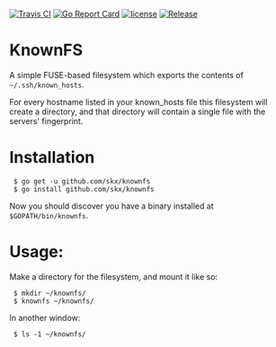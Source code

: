 [![Travis CI](https://img.shields.io/travis/skx/knownfs/master.svg?style=flat-square)](https://travis-ci.org/skx/knownfs)
[![Go Report Card](https://goreportcard.com/badge/github.com/skx/knownfs)](https://goreportcard.com/report/github.com/skx/knownfs)
[![license](https://img.shields.io/github/license/skx/knownfs.svg)](https://github.com/skx/knownfs/blob/master/LICENSE)
[![Release](https://img.shields.io/github/release/skx/knownfs.svg)](https://github.com/skx/knownfs/releases/latest)


# KnownFS

A simple FUSE-based filesystem which exports the contents of `~/.ssh/known_hosts`.

For every hostname listed in your known_hosts file this filesystem will create a directory, and that directory will contain a single file with the servers' fingerprint.


# Installation

     $ go get -u github.com/skx/knownfs
     $ go install github.com/skx/knownfs

Now you should discover you have a binary installed at `$GOPATH/bin/knownfs`.


# Usage:

Make a directory for the filesystem, and mount it like so:

     $ mkdir ~/knownfs/
     $ knownfs ~/knownfs/

In another window:

     $ ls -1 ~/knownfs/
